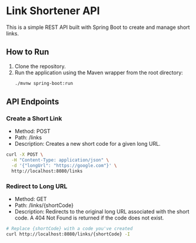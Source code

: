 # Link Shortener API

This is a simple REST API built with Spring Boot to create and manage short links.

## How to Run

1. Clone the repository.
2. Run the application using the Maven wrapper from the root directory:
   ```bash
   ./mvnw spring-boot:run
   ```
## API Endpoints

### Create a Short Link

- Method: POST
- Path: /links
- Description: Creates a new short code for a given long URL.

```bash
curl -X POST \
  -H "Content-Type: application/json" \
  -d '{"longUrl": "https://google.com"}' \
  http://localhost:8080/links
```

### Redirect to Long URL

- Method: GET
- Path: /links/{shortCode}
- Description: Redirects to the original long URL associated with the short code. A 404 Not Found is returned if the code does not exist.

```bash
# Replace {shortCode} with a code you've created
curl http://localhost:8080/links/{shortCode} -I
```

